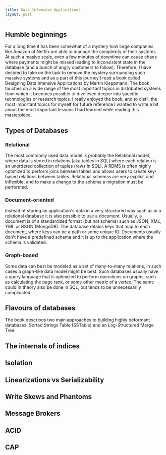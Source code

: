 ```yaml
---
title: Data Intensive Applications
layout: post
---
```


## Humble beginnings

For a long time it has been somewhat of a mystery how large companies like Amazon ot Netflix are able to manage the complexity of their systems. At such a masive scale, even a few minutes of downtime can cause chaos where payments might be missed leading to inconsistent state in the database (and a bunch of angry customers to follow). Therefore, I have decided to take on the task to remove the mystery surrounding such massive systems and as a part of this journey I read a book called Designing Data Intensive Applications by Martin Kleppmann. The book touches on a wide range of the most important topics in distributed systems from which it becomes possible to dive even deeper into specific technologies or research topics. I really enjoyed the book, and to distill the most important topics for myself for future reference I wanted to write a bit about the most important lessons I had learned while reading this masterpiece.

## Types of Databases

### Relational
The most commonly used data model is probably the Relational model, where data is stored in relations (aka tables in SQL) where each relation is an unordered collection of tuples (rows in SQL). A RDMS is often highly optimized to perform joins between tables and allows users to create key-based relations between tables. Relational schemas are very explicit and inflexible, and to make a change to the schema a migration must be performed. 

### Document-oriented
Instead of storing an application's data in a very structured way such as in a relational database it is also possible to use a document. Usually, a document is of a standardized format (but not schema) such as JSON, XML, YML or BSON (MongoDB). The database retains keys that map to each document, where keys can be a path or some unique ID. Documents usually don't have a predefined schema and it is up to the application where the schema is validated.

<!-- ### Wide-column -->
### Graph-based 
Some data can best be modeled as a set of many-to-many relations, in such cases a graph-like data model might be best. Such databases usually have a query language that is optimized to perform operations on graphs, such as calculating the page rank, or some other metric of a vertex. The same could in theory also be done in SQL, but tends to be unnecessarily complicated.

## Flavours of databases
The book describes two main approaches to building highly peformant databases, Sorted Strings Table (SSTable) and an Log-Structured Merge Tree

## The internals of indices

## Isolation

## Linearizations vs Serializability

## Write Skews and Phantoms

## Message Brokers

## ACID

## CAP

